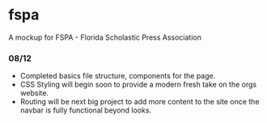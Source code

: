 # fspa
A mockup for FSPA - Florida Scholastic Press Association

### 08/12
- Completed basics file structure, components for the page.
- CSS Styling will begin soon to provide a modern fresh take on the orgs website. 
- Routing will be next big project to add more content to the site once the navbar is fully functional beyond looks. 